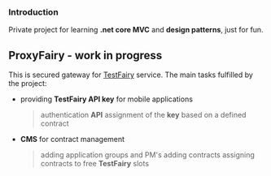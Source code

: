 ### Introduction
Private project for learning **.net core MVC** and **design patterns**, just for fun.

## ProxyFairy - work in progress
This is secured gateway for [TestFairy](https://testfairy.com) service.
The main tasks fulfilled by the project:
- providing **TestFairy API key** for mobile applications
	> authentication **API**
	> assignment of the **key** based on a defined contract
- **CMS** for contract management
	> adding application groups and PM's
	> adding contracts
	> assigning contracts to free **TestFairy** slots